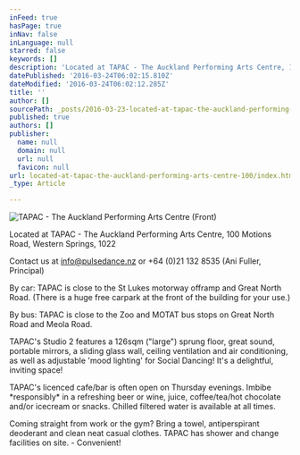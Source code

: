```yaml
---
inFeed: true
hasPage: true
inNav: false
inLanguage: null
starred: false
keywords: []
description: 'Located at TAPAC - The Auckland Performing Arts Centre, 100 Motions Road, Western Springs, 1022'
datePublished: '2016-03-24T06:02:15.810Z'
dateModified: '2016-03-24T06:02:12.285Z'
title: ''
author: []
sourcePath: _posts/2016-03-23-located-at-tapac-the-auckland-performing-arts-centre-100.md
published: true
authors: []
publisher:
  name: null
  domain: null
  url: null
  favicon: null
url: located-at-tapac-the-auckland-performing-arts-centre-100/index.html
_type: Article

---
```

![TAPAC - The Auckland Performing Arts Centre (Front)](https://the-grid-user-content.s3-us-west-2.amazonaws.com/0dd69ae5-5ec5-4b13-86c1-756cbb21c97b.jpg)

Located at TAPAC - The Auckland Performing Arts Centre, 100 Motions Road, Western Springs, 1022

Contact us at info@pulsedance.nz or +64 (0)21 132 8535 (Ani Fuller, Principal)

By car: TAPAC is close to the St Lukes motorway offramp and Great North Road. (There is a huge free carpark at the front of the building for your use.)

By bus: TAPAC is close to the Zoo and MOTAT bus stops on Great North Road and Meola Road.

TAPAC's Studio 2 features a 126sqm ("large") sprung floor, great sound, portable mirrors, a sliding glass wall, ceiling ventilation and air conditioning, as well as adjustable 'mood lighting' for Social Dancing! It's a delightful, inviting space!

TAPAC's licenced cafe/bar is often open on Thursday evenings. Imbibe \*responsibly\* in a refreshing beer or wine, juice, coffee/tea/hot chocolate and/or icecream or snacks. Chilled filtered water is available at all times.

Coming straight from work or the gym? Bring a towel, antiperspirant deoderant and clean neat casual clothes. TAPAC has shower and change facilities on site. - Convenient!